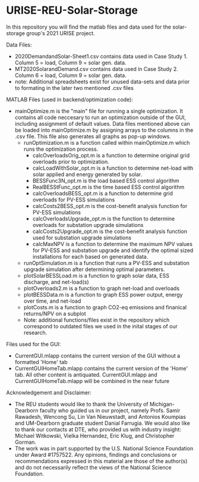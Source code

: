 # URISE-REU-Solar-Storage
In this repository you will find the matlab files and data used for the solar-storage group's 2021 URISE project.

Data Files:
* 2020DemandandSolar-Sheet1.csv contains data used in Case Study 1. Column 5   = load, Column 9 = solar gen. data.
* MT2020SolarandDemand.csv contains data used in Case Study 2. Column 6 =     load, Column 9 = solar gen. data.
* note: Additional spreadsheets exist for unused data-sets and data prior to   formating in the later two mentioned .csv files

MATLAB Files (used in backend/optimization code):
* mainOptimize.m is the "main" file for running a single optimization. It contains all code neccesary to run an optimization outside of the GUI,
  including assignment of default values. Data files mentioned above can be   loaded into mainOptimize.m by assigning arrays to the columns in the .csv   file. This file also generates all graphs as pop-up windows.
  * runOptimization.m is a function called within mainOptimize.m which runs the optimization process.
    * calcOverloadsOrig_opt.m is a function to determine original grid overloads prior to optimization.
    * calcLoadWithSolar_opt.m is a function to determine net-load with solar applied and energy generated by solar.
    * BESSFunc3N_opt.m is the load based ESS control algorithm
    * RealBESStFunc_opt.m is the time based ESS control algorithm
    * calcOverloadsBESS_opt.m is a function to determine grid overloads for PV-ESS simulations
    * calcCosts2BESS_opt.m is the cost-benefit analysis function for PV-ESS simulations
    * calcOverloadsUpgrade_opt.m is the function to determine overloads for substation upgrade simulations
    * calcCosts2Upgrade_opt.m is the cost-benefit analysis function used for substation upgrade simulations
    * calcMaxNPV is a function to determine the maximum NPV values for PV-ESS and substation upgrade and identify the optimal sized installations for each based on generated data.
  * runOptSimulation.m is a function that runs a PV-ESS and substation upgrade simulation after determining optimal parameters.
  * plotSolarBESSLoad.m is a function to graph solar data, ESS discharge, and net-load(s)
  * plotOverloads2.m is a function to graph net-load and overloads
  * plotBESSData.m is a function to graph ESS power output, energy over time, and net-load
  * plotCosts.m is a function to graph CO2-eq emissions and finanical returns/NPV on a subplot
  * Note: additional functions/files exist in the repository which correspond to outdated files we used in the inital stages of our research.

Files used for the GUI:
  * CurrentGUI.mlapp contains the current version of the GUI without a formatted 'Home' tab
  * CurrentGUIHomeTab.mlapp contains the current version of the 'Home' tab. All other content is antiquated. CurrentGUI.mlapp and CurrentGUIHomeTab.mlapp will be combined in the near future


Acknowledgement and Disclaimer:
* The REU students would like to thank the University of Michigan-Dearborn faculty who guided us in our project, namely Profs. Samir Rawadesh, Wencong Su, Lin Van Nieuwstadt, and Antonios Koumpias and UM-Dearborn graduate student Danial Farrugia. We would also like to thank our contacts at DTE, who provided us with industry insight: Michael Witkowski, Vielka Hernandez, Eric Klug, and Christopher Gorman.
* The work was in part supported by the U.S. National Science Foundation under Award #1757522. Any opinions, findings and conclusions or recommendations expressed in this material are those of the author(s) and do not necessarily reflect the views of the National Science Foundation.

